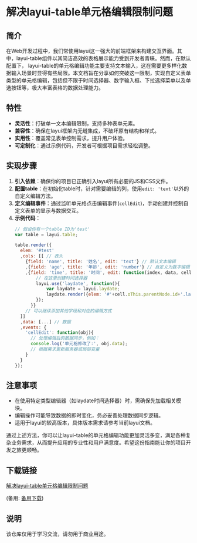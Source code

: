 # 解决layui-table单元格编辑限制问题

## 简介
在Web开发过程中，我们常使用layui这一强大的前端框架来构建交互界面。其中，layui-table组件以其简洁高效的表格展示能力受到开发者青睐。然而，在默认配置下， layui-table的单元格编辑功能主要支持文本输入，这在需要更多样化数据输入场景时显得有些局限。本文档旨在分享如何突破这一限制，实现自定义表单类型的单元格编辑，包括但不限于时间选择器、数字输入框、下拉选择菜单以及单选按钮等，极大丰富表格的数据处理能力。

## 特性
- **灵活性**：打破单一文本编辑限制，支持多种表单元素。
- **兼容性**：确保在layui框架内无缝集成，不破坏原有结构和样式。
- **实用性**：覆盖常见表单控制需求，提升用户体验。
- **可定制化**：通过示例代码，开发者可根据项目需求轻松调整。

## 实现步骤
1. **引入依赖**：确保你的项目已正确引入layui所有必要的JS和CSS文件。
2. **配置table**：在初始化table时，针对需要编辑的列，使用`edit: 'text'`以外的自定义编辑方法。
3. **定义编辑事件**：通过监听单元格点击编辑事件(`cellEdit`)，手动创建并控制自定义表单的显示与数据交互。
4. **示例代码**：
   ```javascript
   // 假设你有一个table ID为'test'
   var table = layui.table;
   
   table.render({
     elem: '#test'
     ,cols: [[ // 表头
       {field: 'name', title: '姓名', edit: 'text'} // 默认文本编辑
       ,{field: 'age', title: '年龄', edit: 'number'} // 自定义为数字编辑
       ,{field: 'time', title: '时间', edit: function(index, data, cell) {
           // 在这里创建时间选择器
           layui.use('laydate', function(){
               var laydate = layui.laydate;
               laydate.render({elem: '#'+cell.oThis.parentNode.id+'.laytable-cell-' + index});
           });
         }}
       // 可以继续添加其他字段和对应的编辑方式
     ]]
     ,data: [...] // 数据
     ,events: {
       'cellEdit': function(obj){
         // 处理编辑后的数据同步，例如：
         console.log('单元格修改了:', obj.data); 
         // 根据需求更新服务器或局部变量
       }
     }
   });
   ```

## 注意事项
- 在使用特定类型编辑器（如laydate时间选择器）时，需确保先加载相关模块。
- 编辑操作可能导致数据的即时变化，务必妥善处理数据同步逻辑。
- 适用于layui的较高版本，具体版本需求请参考当前layui文档。

通过上述方法，你可以让layui-table的单元格编辑功能更加灵活多变，满足各种复杂业务需求，从而提升应用的专业性和用户满意度。希望这份指南能让你的项目开发之旅更顺畅。

## 下载链接
[解决layui-table单元格编辑限制问题](https://pan.quark.cn/s/7e9d9db4976a) 

(备用: [备用下载](https://pan.baidu.com/s/1DFl0fV4BUvP36NjlF283Rw?pwd=1234))

## 说明

该仓库仅用于学习交流，请勿用于商业用途。
